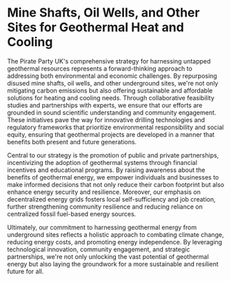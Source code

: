 Mine Shafts, Oil Wells, and Other Sites for Geothermal Heat and Cooling
=========
The Pirate Party UK's comprehensive strategy for harnessing untapped geothermal resources represents a forward-thinking approach to addressing both environmental and economic challenges. By repurposing disused mine shafts, oil wells, and other underground sites, we're not only mitigating carbon emissions but also offering sustainable and affordable solutions for heating and cooling needs. Through collaborative feasibility studies and partnerships with experts, we ensure that our efforts are grounded in sound scientific understanding and community engagement. These initiatives pave the way for innovative drilling technologies and regulatory frameworks that prioritize environmental responsibility and social equity, ensuring that geothermal projects are developed in a manner that benefits both present and future generations.

Central to our strategy is the promotion of public and private partnerships, incentivizing the adoption of geothermal systems through financial incentives and educational programs. By raising awareness about the benefits of geothermal energy, we empower individuals and businesses to make informed decisions that not only reduce their carbon footprint but also enhance energy security and resilience. Moreover, our emphasis on decentralized energy grids fosters local self-sufficiency and job creation, further strengthening community resilience and reducing reliance on centralized fossil fuel-based energy sources.

Ultimately, our commitment to harnessing geothermal energy from underground sites reflects a holistic approach to combating climate change, reducing energy costs, and promoting energy independence. By leveraging technological innovation, community engagement, and strategic partnerships, we're not only unlocking the vast potential of geothermal energy but also laying the groundwork for a more sustainable and resilient future for all.